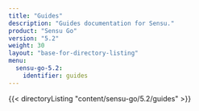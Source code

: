 ```yaml
---
title: "Guides"
description: "Guides documentation for Sensu."
product: "Sensu Go"
version: "5.2"
weight: 30
layout: "base-for-directory-listing"
menu:
  sensu-go-5.2:
    identifier: guides
---
```


{{< directoryListing "content/sensu-go/5.2/guides" >}}
